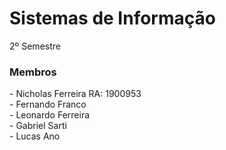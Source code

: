 # Sistemas de Informação
2º Semestre

<h3> Membros </h3>
- Nicholas Ferreira RA: 1900953 <br>
- Fernando Franco <br>
- Leonardo Ferreira <br>
- Gabriel Sarti <br>
- Lucas Ano <br>
